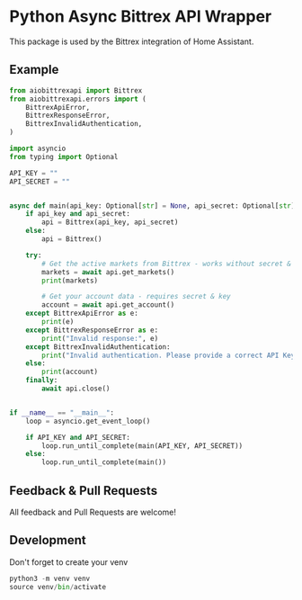 # Python Async Bittrex API Wrapper

This package is used by the Bittrex integration of Home Assistant.

## Example

```` python
from aiobittrexapi import Bittrex
from aiobittrexapi.errors import (
    BittrexApiError,
    BittrexResponseError,
    BittrexInvalidAuthentication,
)

import asyncio
from typing import Optional

API_KEY = ""
API_SECRET = ""


async def main(api_key: Optional[str] = None, api_secret: Optional[str] = None):
    if api_key and api_secret:
        api = Bittrex(api_key, api_secret)
    else:
        api = Bittrex()

    try:
        # Get the active markets from Bittrex - works without secret & key
        markets = await api.get_markets()
        print(markets)

        # Get your account data - requires secret & key
        account = await api.get_account()
    except BittrexApiError as e:
        print(e)
    except BittrexResponseError as e:
        print("Invalid response:", e)
    except BittrexInvalidAuthentication:
        print("Invalid authentication. Please provide a correct API Key and Secret")
    else:
        print(account)
    finally:
        await api.close()


if __name__ == "__main__":
    loop = asyncio.get_event_loop()

    if API_KEY and API_SECRET:
        loop.run_until_complete(main(API_KEY, API_SECRET))
    else:
        loop.run_until_complete(main())

````

## Feedback & Pull Requests

All feedback and Pull Requests are welcome!

## Development

Don't forget to create your venv

```` python
python3 -m venv venv
source venv/bin/activate

````
